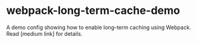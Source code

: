 # webpack-long-term-cache-demo
A demo config showing how to enable long-term caching using Webpack. Read [medium link] for details.
